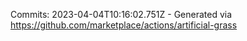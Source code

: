 Commits: 2023-04-04T10:16:02.751Z - Generated via https://github.com/marketplace/actions/artificial-grass
<br>

